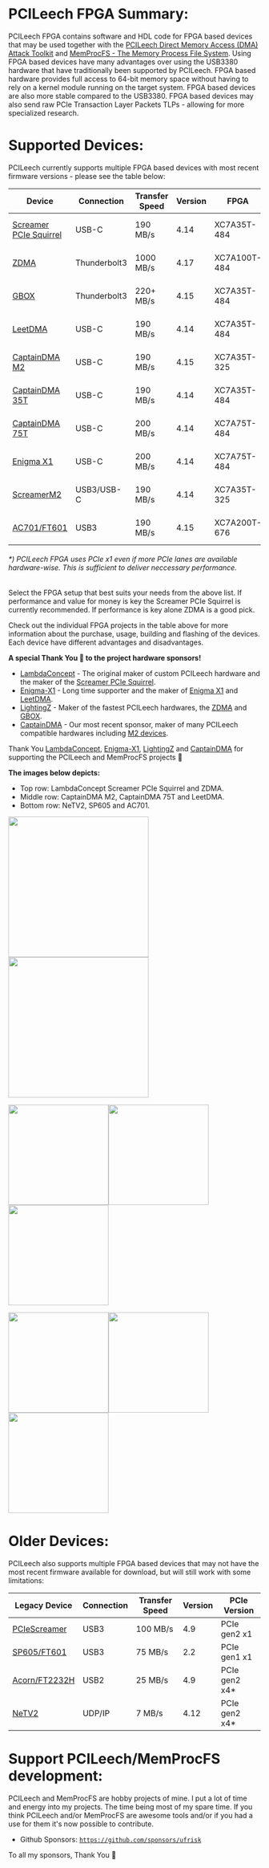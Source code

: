PCILeech FPGA Summary:
=================
PCILeech FPGA contains software and HDL code for FPGA based devices that may be used together with the [PCILeech Direct Memory Access (DMA) Attack Toolkit](https://github.com/ufrisk/pcileech/) and [MemProcFS - The Memory Process File System](https://github.com/ufrisk/MemProcFS/).
Using FPGA based devices have many advantages over using the USB3380 hardware that have traditionally been supported by PCILeech. 
FPGA based hardware provides full access to 64-bit memory space without having to rely on a kernel module running on the target system. 
FPGA based devices are also more stable compared to the USB3380. FPGA based devices may also send raw PCIe Transaction Layer Packets TLPs - allowing for more specialized research.



Supported Devices:
=================
PCILeech currently supports multiple FPGA based devices with most recent firmware versions - please see the table below:

| Device                                     | Connection   | Transfer Speed | Version | FPGA         | PCIe Version    | Project<br>Sponsor                   |
| ------------------------------------------ | ------------ | -------------- | --------| ------------ | --------------- | ------------------------------------ |
| [Screamer PCIe Squirrel](PCIeSquirrel)     | USB-C        | 190 MB/s       | 4.14    | XC7A35T-484  | PCIe gen2 x1    | [💖](https://shop.lambdaconcept.com) |
| [ZDMA](ZDMA)                               | Thunderbolt3 | 1000 MB/s      | 4.17    | XC7A100T-484 | PCIe gen2 x4    | [💖](https://lightingz.store/)       |
| [GBOX](GBOX)                               | Thunderbolt3 | 220+ MB/s      | 4.15    | XC7A35T-484  | PCIe gen2 x1-x4 | [💖](https://lightingz.store/)       |
| [LeetDMA](https://enigma-x1.com/)          | USB-C        | 190 MB/s       | 4.14    | XC7A35T-484  | PCIe gen2 x1    | [💖](https://enigma-x1.com/)         |
| [CaptainDMA M2](CaptainDMA)                | USB-C        | 190 MB/s       | 4.15    | XC7A35T-325  | PCIe gen2 x1-x4 | [💖](https://www.captaindma.com/)    |
| [CaptainDMA 35T](CaptainDMA)               | USB-C        | 190 MB/s       | 4.14    | XC7A35T-484  | PCIe gen2 x1    | [💖](https://www.captaindma.com/)    |
| [CaptainDMA 75T](CaptainDMA)               | USB-C        | 200 MB/s       | 4.14    | XC7A75T-484  | PCIe gen2 x1    | [💖](https://www.captaindma.com/)    |
| [Enigma X1](EnigmaX1)                      | USB-C        | 200 MB/s       | 4.14    | XC7A75T-484  | PCIe gen2 x1    | [💖](https://enigma-x1.com/)         |
| [ScreamerM2](ScreamerM2)                   | USB3/USB-C   | 190 MB/s       | 4.14    | XC7A35T-325  | PCIe gen2 x4*   | [💖](https://shop.lambdaconcept.com) |
| [AC701/FT601](ac701_ft601)                 | USB3         | 190 MB/s       | 4.15    | XC7A200T-676 | PCIe gen2 x4    |                                      |

###### *) PCILeech FPGA uses PCIe x1 even if more PCIe lanes are available hardware-wise. This is sufficient to deliver neccessary performance.

Select the FPGA setup that best suits your needs from the above list. If performance and value for money is key the Screamer PCIe Squirrel is currently recommended. If performance is key alone ZDMA is a good pick.

Check out the individual FPGA projects in the table above for more information about the purchase, usage, building and flashing of the devices. Each device have different advantages and disadvantages.

**A special Thank You 💖 to the project hardware sponsors!**
* [LambdaConcept](https://shop.lambdaconcept.com) - The original maker of custom PCILeech hardware and the maker of the [Screamer PCIe Squirrel](PCIeSquirrel).
* [Enigma-X1](https://enigma-x1.com/) - Long time supporter and the maker of [Enigma X1](EnigmaX1) and [LeetDMA](https://enigma-x1.com/).
* [LightingZ](https://lightingz.store/) - Maker of the fastest PCILeech hardwares, the [ZDMA](ZDMA) and [GBOX](GBOX).
* [CaptainDMA](https://captaindma.com/) - Our most recent sponsor, maker of many PCILeech compatible hardwares including [M2 devices](https://captaindma.com/product/captain-dma-m-2/).

Thank You [LambdaConcept](https://shop.lambdaconcept.com),  [Enigma-X1](https://enigma-x1.com/), [LightingZ](https://lightingz.store/) and [CaptainDMA](https://captaindma.com/) for supporting the PCILeech and MemProcFS projects 💖

**The images below depicts:**
* Top row: LambdaConcept Screamer PCIe Squirrel and ZDMA.
* Middle row: CaptainDMA M2, CaptainDMA 75T and LeetDMA.
* Bottom row: NeTV2, SP605 and AC701.


<img src="https://gist.githubusercontent.com/ufrisk/c5ba7b360335a13bbac2515e5e7bb9d7/raw/19ae5834c61f267bfe440cb2a3b2894633078d0a/sqr-1.jpg" height="280"/><img src="https://gist.githubusercontent.com/ufrisk/c5ba7b360335a13bbac2515e5e7bb9d7/raw/65984ae014a8caa659c2e297dbb77c6c67c0889a/zdma-250.jpg" height="280"/>

<img src="https://gist.githubusercontent.com/ufrisk/c5ba7b360335a13bbac2515e5e7bb9d7/raw/91288318c4824ba73a25bb1320b7b970dab9a243/captaindma_m2_2.png" height="200"/><img src="https://gist.githubusercontent.com/ufrisk/c5ba7b360335a13bbac2515e5e7bb9d7/raw/91288318c4824ba73a25bb1320b7b970dab9a243/captaindma_75t.png" height="200"/><img src="https://gist.githubusercontent.com/ufrisk/c5ba7b360335a13bbac2515e5e7bb9d7/raw/5d214db54bcba428690007d8705ed6b4012b15d5/leet-1.jpg" height="200"/>

<img src="https://gist.githubusercontent.com/ufrisk/c5ba7b360335a13bbac2515e5e7bb9d7/raw/2032adf8761dfdfc8bad86b08c2385b2497070be/_gh_netv2_1.jpg" height="200"/><img src="https://gist.githubusercontent.com/ufrisk/c5ba7b360335a13bbac2515e5e7bb9d7/raw/66612319445e565edd215d6a1d9f4d84f1e845e7/_gh_sp605_front_x200.jpg" height="200"/><img src="https://gist.githubusercontent.com/ufrisk/c5ba7b360335a13bbac2515e5e7bb9d7/raw/66612319445e565edd215d6a1d9f4d84f1e845e7/_gh_ac701_front_x200.jpg" height="200"/>



Older Devices:
==============

PCILeech also supports multiple FPGA based devices that may not have the most recent firmware available for download, but will still work with some limitations:

| Legacy Device                          | Connection  | Transfer Speed | Version | PCIe Version  |
| -------------------------------------- | ----------- | -------------- | ------- | ------------- |
| [PCIeScreamer](pciescreamer)           | USB3        | 100 MB/s       | 4.9     | PCIe gen2 x1  |
| [SP605/FT601](sp605_ft601)             | USB3        | 75 MB/s        | 2.2     | PCIe gen1 x1  |
| [Acorn/FT2232H](acorn_ft2232h)         | USB2        | 25 MB/s        | 4.9     | PCIe gen2 x4* |
| [NeTV2](NeTV2)                         | UDP/IP      | 7 MB/s         | 4.12    | PCIe gen2 x4* |



Support PCILeech/MemProcFS development:
=======================================
PCILeech and MemProcFS are hobby projects of mine. I put a lot of time and energy into my projects. The time being most of my spare time. If you think PCILeech and/or MemProcFS are awesome tools and/or if you had a use for them it's now possible to contribute.

 - Github Sponsors: [`https://github.com/sponsors/ufrisk`](https://github.com/sponsors/ufrisk)
 
To all my sponsors, Thank You :sparkling_heart:
